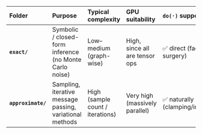 | Folder             | Purpose                                                  | Typical complexity               | GPU suitability                | `do(·)` support                     |
| :----------------- | :------------------------------------------------------- | :------------------------------- | :----------------------------- | :---------------------------------- |
| **`exact/`**       | Symbolic / closed-form inference (no Monte Carlo noise)  | Low–medium (graph-wise)          | High, since all are tensor ops | ✅ direct (factor surgery)           |
| **`approximate/`** | Sampling, iterative message passing, variational methods | High (sample count / iterations) | Very high (massively parallel) | ✅ naturally (clamping/intervention) |
